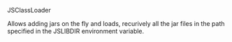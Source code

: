 JSClassLoader

Allows adding jars on the fly and loads, recurively all the jar files in the
path specified in the JSLIBDIR environment variable.


